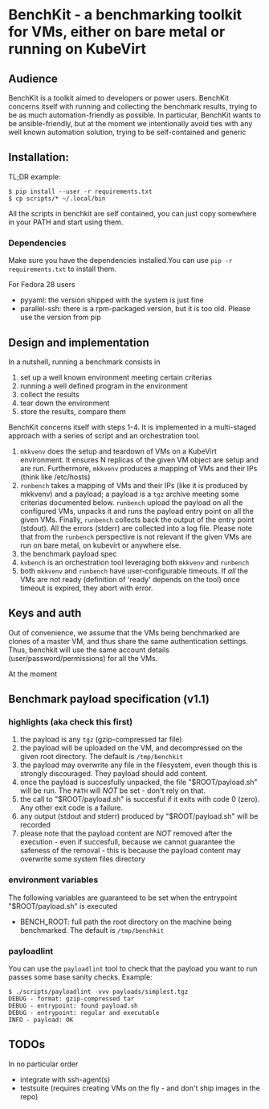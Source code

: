 # BenchKit - a benchmarking toolkit for VMs, either on bare metal or running on KubeVirt

## Audience

BenchKit is a toolkit aimed to developers or power users. BenchKit concerns itself with running and collecting
the benchmark results, trying to be as much automation-friendly as possible.
In particular, BenchKit wants to be ansible-friendly, but at the moment we intentionally avoid ties with any
well known automation solution, trying to be self-contained and generic

## Installation:

TL;DR example:
```
$ pip install --user -r requirements.txt
$ cp scripts/* ~/.local/bin
```

All the scripts in benchkit are self contained, you can just copy somewhere in your PATH and start using them.

### Dependencies
Make sure you have the dependencies installed.You can use `pip -r requirements.txt` to install them.

For Fedora 28 users
- pyyaml: the version shipped with the system is just fine
- parallel-ssh: there is a rpm-packaged version, but it is too old. Please use the version from pip


## Design and implementation

In a nutshell, running a benchmark consists in

1. set up a well known environment meeting certain criterias
2. running a well defined program in the environment
3. collect the results
4. tear down the environment
5. store the results, compare them

BenchKit concerns itself with steps 1-4.
It is implemented in a multi-staged approach with a series of script and an orchestration tool.

1. `mkkvenv` does the setup and teardown of VMs on a KubeVirt environment. It ensures N replicas of the given VM object are setup and are run.
   Furthermore, `mkkvenv` produces a mapping of VMs and their IPs (think like /etc/hosts)
2. `runbench` takes a mapping of VMs and their IPs (like it is produced by mkkvenv) and a payload; a payload is a `tgz` archive meeting some criterias documented below.
   `runbench` upload the payload on all the configured VMs, unpacks it and runs the payload entry point on all the given VMs. Finally, `runbench` collects
   back the output of the entry point (stdout). All the errors (stderr) are collected into a log file.
   Please note that from the `runbench` perspective is not relevant if the given VMs are run on bare metal, on kubevirt or anywhere else.
3. the benchmark payload spec
4. `kvbench` is an orchestration tool leveraging both `mkkvenv` and `runbench`
5. both `mkkvenv` and `runbench` have user-configurable timeouts. If *all* the VMs are not ready (definition of 'ready' depends on the tool) once timeout is expired,
   they abort with error.

## Keys and auth

Out of convenience, we assume that the VMs being benchmarked are clones of a master VM, and thus share the same authentication settings.
Thus, benchkit will use the same account details (user/password/permissions) for all the VMs.

At the moment

## Benchmark payload specification (v1.1)

### highlights (aka check this first)

1. the payload is any `tgz` (gzip-compressed tar file)
2. the payload will be uploaded on the VM, and decompressed on the given root directory. The default is `/tmp/benchkit`
3. the payload may overwrite any file in the filesystem, even though this is strongly discouraged. They payload should add content.
4. once the payload is succesfully unpacked, the file "$ROOT/payload.sh" will be run. The `PATH` will *NOT* be set - don't rely on that.
5. the call to "$ROOT/payload.sh" is succesful if it exits with code 0 (zero). Any other exit code is a failure.
6. any output (stdout and stderr) produced by "$ROOT/payload.sh" will be recorded
7. please note that the payload content are *NOT* removed after the execution - even if succesfull, because we cannot guarantee the safeness of the removal - 
   this is because the payload content may overwrite some system files directory

### environment variables

The following variables are guaranteed to be set when the entrypoint "$ROOT/payload.sh" is executed

- BENCH\_ROOT: full path the root directory on the machine being benchmarked. The default is `/tmp/benchkit`

### payloadlint

You can use the `payloadlint` tool to check that the payload you want to run passes some base sanity checks. Example:
```
$ ./scripts/payloadlint -vvv payloads/simplest.tgz 
DEBUG - format: gzip-compressed tar
DEBUG - entrypoint: found payload.sh
DEBUG - entrypoint: regular and executable
INFO - payload: OK
```

## TODOs

In no particular order
- integrate with ssh-agent(s)
- testsuite (requires creating VMs on the fly - and don't ship images in the repo)
